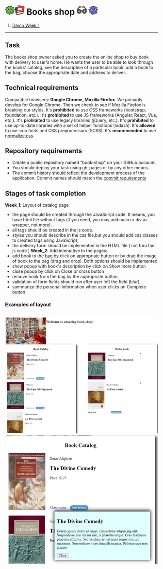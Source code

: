 # ![](./src/assets/icon/readme-icon/greenvir30.png)![](./src/assets/icon/readme-icon/book.png) Books shop ![](./src/assets/icon/readme-icon/glasses.png) ![](./src/assets/icon/readme-icon/violetvir30.png)
1. [Demo Week 1](https://DenViRus.github.io/Book-Shop/src/pages/bookShop/bookShop.html)
---
## Task
The books shop owner asked you to create the online shop to buy book with delivery to user's home. He wants the user to be able to look through the books' catalog, see the description of a particular book, add a book to the bag, choose the appropriate date and address to deliver.
## Technical requirements
Compatible browsers: **Google Chrome, Mozilla Firefox**. We primarily develop for Google Chrome. Then we check to see if Mozilla Firefox is breaking our styles.
It's **prohibited** to use CSS frameworks (bootstrap, foundation, etc.).
It's **prohibited** to use JS frameworks (Angular, React, Vue, etc.).
It's **prohibited** to use legacy libraries (jQuery, etc.).
It's **prohibited** to use up-to-date libraries with a set of helper functions (lodash).
It's **allowed** to use icon fonts and CSS preprocessors (SCSS).
It's **recommended** to use [normalize.css](https://necolas.github.io/normalize.css/).
## Repository requirements
- Create a public repository named "book-shop" on your GitHub account.
- You should deploy your task using gh-pages or by any other means.
- The commit history should reflect the development process of the application. Commit names should match the [commit requirements](https://docs.rs.school/#/git-convention)
## Stages of task completion
**Week_1**: Layout of catalog page
 * the page should be created through the JavaScript code. It means, you have html file without tags (if you need, you may add main or div as wrapper, not more).
 * all tags should be created in the js code.
 * styles you should describe in the css file,but you should add css classes to created tags using JavaScript,
 * the delivery form should be implemented in the HTML file ( not thru the js code )
**Week_2**: Add interactive to the pages:
 * add book to the bag by click on appropriate button or by drag the image of book to the bag (drag and drop). Both options should be implemented
 * show popup with book's description by click on Show more button
 * close popup by click on Close or cross button
 * remove book from the bag by the appropriate button,
 * validation of form fields should run after user left the field (blur),
 * summarize the personal information when user clicks on Complete button


### Examples of layout
![Book catalog](./src/assets/img/readme-img/img.png)
![Popup](./src/assets/img/readme-img/img_1.png)
---